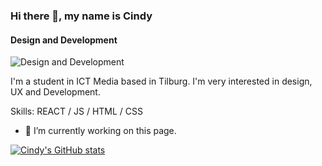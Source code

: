 ### Hi there 👋, my name is Cindy
#### Design and Development
![Design and Development](https://i477212.hera.fhict.nl/S4/extra/github-header-image.png)

I'm a student in ICT Media based in Tilburg. I'm very interested in design, UX and Development.

Skills: REACT / JS / HTML / CSS

- 🔭 I’m currently working on this page. 






[![Cindy's GitHub stats](https://github-readme-stats.vercel.app/api?username=cindybruikman)](https://github.com/anuraghazra/github-readme-stats)
